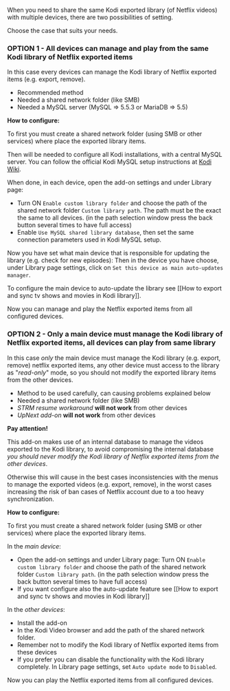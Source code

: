 When you need to share the same Kodi exported library (of Netflix videos) with multiple devices, there are two possibilities of setting.

Choose the case that suits your needs.

### OPTION 1 - All devices can manage and play from the same Kodi library of Netflix exported items

In this case every devices can manage the Kodi library of Netflix exported items (e.g. export, remove).

- Recommended method
- Needed a shared network folder (like SMB)
- Needed a MySQL server (MySQL => 5.5.3 or MariaDB => 5.5)

**How to configure:**

To first you must create a shared network folder (using SMB or other services) where place the exported library items.

Then will be needed to configure all Kodi installations, with a central MySQL server. You can follow the official Kodi MySQL setup instructions at [Kodi Wiki](https://kodi.wiki/view/MySQL).

When done, in each device, open the add-on settings and under Library page:
* Turn ON `Enable custom library folder` and choose the path of the shared network folder `Custom library path`. The path must be the exact the same to all devices.
(in the path selection window press the back button several times to have full access)
* Enable `Use MySQL shared library database`, then set the same connection parameters used in Kodi MySQL setup.

Now you have set what main device that is responsible for updating the library (e.g. check for new episodes):
Then in the device you have choose, under Library page settings, click on `Set this device as main auto-updates manager`.

To configure the main device to auto-update the library see [[How to export and sync tv shows and movies in Kodi library]].

Now you can manage and play the Netflix exported items from all configured devices.

### OPTION 2 - Only a main device must manage the Kodi library of Netflix exported items, all devices can play from same library
In this case _only_ the main device must manage the Kodi library (e.g. export, remove) netflix exported items, any other device must access to the library as "_read-only_" mode, so you should not modify the exported library items from the other devices.

- Method to be used carefully, can causing problems explained below
- Needed a shared network folder (like SMB)
- _STRM resume workaround_ **will not work** from other devices
- _UpNext add-on_ **will not work** from other devices

**Pay attention!**

This add-on makes use of an internal database to manage the videos exported to the Kodi library,
to avoid compromising the internal database _you should never modify the Kodi library of Netflix exported items from the other devices_.

Otherwise this will cause in the best cases inconsistencies with the menus to manage the exported videos (e.g. export, remove), in the worst cases increasing the risk of ban cases of Netflix account due to a too heavy synchronization.

**How to configure:**

To first you must create a shared network folder (using SMB or other services) where place the exported library items.

In the _main device_:
* Open the add-on settings and under Library page: Turn ON `Enable custom library folder` and choose the path of the shared network folder `Custom library path`.
(in the path selection window press the back button several times to have full access)
* If you want configure also the auto-update feature see [[How to export and sync tv shows and movies in Kodi library]]

In the _other devices_:
* Install the add-on
* In the Kodi Video browser and add the path of the shared network folder.
* Remember not to modify the Kodi library of Netflix exported items from these devices
* If you prefer you can disable the functionality with the Kodi library completely. In Library page settings, set `Auto update mode` to `Disabled`.

Now you can play the Netflix exported items from all configured devices.
